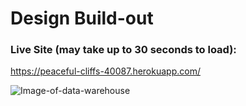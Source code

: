 # Design Build-out
### Live Site (may take up to 30 seconds to load):
https://peaceful-cliffs-40087.herokuapp.com/

![Image-of-data-warehouse](https://github.com/mattz89/djangoFolio/blob/master/staticfiles/images/data_warehouse.gif)